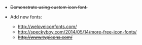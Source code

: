 + ~~Demonstrate using custom icon font.~~

+ Add new fonts:
  + http://weloveiconfonts.com/
  + http://speckyboy.com/2014/05/14/more-free-icon-fonts/
  + ~~http://www.typicons.com/~~
